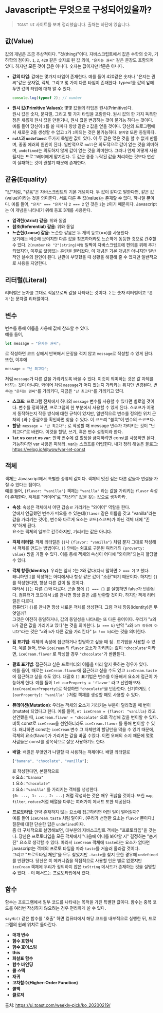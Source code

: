 # Javascript는 무엇으로 구성되어있을까?  

> `TOAST UI` 사이트를 보며 정리했습니다. 출처는 하단에 있습니다. 

## 값(Value)  
값의 개념은 조금 추상적이다. "것(thing)"이다. 자바스크립트에서 값은 수학의 숫자, 기하학의 점이다. `1`, `2`, `420` 같은 숫자로 된 값 외에, `"은지는 권씨"` 같은 문장도 포함되어 있다. 하지만 모든 것이 값은 아니다. 숫자는 값이지만 if문은 아니다. 

- **값의 타입**: 값에는 몇가지 타입이 존재한다. 예를 들어 420같은 숫자나 "은지는 권씨"같은 문자열, 객체, 그리고 몇 가지 다른 타입이 존재한다. typeof를 값의 앞에 두면 값의 타입에 대해 알 수 있다.   
  ``` javascript
  console.log(typeof 2); // number
  ```
- **원시 값(Primitive Values)**: 몇몇 값들의 타입은 원시(Primitive)다.   
  원시 값은 숫자, 문자열, 그리고 몇 가지 타입을 포함한다.
  원시 값의 한 가지 독특한 점은 새롭게 원시 값을 만들거나, 원시 값을 변경하는 것이 불가능 하다는 것이다. 예를 들어 당신이 `2`를 쓸 때마다 항상 같은 `2` 값을 얻을 것이다. 당신의 프로그램에서 새로운 2를 생성할 수 없고 `2`가 `3`이되는 것은 불가능하다. `문자열` 또한 동일하다.   
- **`null`과 `undefined`**: 두가지 특별한 값이 있다. 이 두 값은 많은 것을 할 수 없게 만들며, 종종 에러의 원인이 된다. 일반적으로 `null`은 의도적으로 값이 없는 것을 의미하며, `undefined`는 의도하지 않게 값이 없는 것을 의미한다. 그러나 언제 어떻게 사용될지는 프로그래머에게 맡겨진다. 두 값은 종종 누락된 값을 처리하는 것보다 연산이 실패하는 것이 괜찮기 때문에 존재한다.  

## 같음(Equality)
"값"처럼, "같음"은 자바스크립트의 기본 개념이다. 두 값이 같다고 말한다면, 같은 값(value)이라는 것을 의미한다. 서로 다른 두 값(value)는 존재할 수 없다. 하나일 뿐이다. 예를 들어, `"은지" === "은지"`나 `2 === 2` 인 것은 `2`는 `2`이기 때문이다. Javascript는 이 개념을 나타내기 위해 등호 3개를 사용한다.  

- **엄격한(strict) 같음**: 위와 동일
- **참조(Referential) 같음**: 위와 동일
- **느슨한(Loose) 같음**: 느슨한 같음은 두 개의 등호(==)를 사용한다.  
  보기에는 비슷해 보이지만 다른 값을 참조하더라도 느슨하게 동등한 것으로 간주할 수 있다. `2(number)와 "2"(string)처럼` 일찍이 자바스크립트에 편의를 위해 추가되었지만, 이후로 끊임없는 혼란을 불러왔다. 이 개념은 기본 개념은 아니지만 일반적인 실수의 원인이 된다. 난관에 부딪혔을 때 상황을 해결해 줄 수 있지만 일반적으로 사용을 지양한다.  

## 리터럴(Literal)
리터럴은 문자를 그대로 적음으로써 값을 나타내는 것이다. `2` 는 숫자 리터럴이고 `"은지"`는 문자열 리터럴이다.  

## 변수
변수를 통해 이름을 사용해 값에 참조할 수 있다.  
예를 들어, 
``` javascript
let message = "은지는 권씨";
``` 
로 작성하면 코드 상에서 반복해서 문장을 적지 않고 `message`로 작성할 수 있게 된다. 또한, 이후에 
``` javascript
message = "난 최고다";
```
처럼 `message`가 다른 값을 가리키도록 바꿀 수 있다. 이것이 의미하는 것은 값 자체를 바꾸는 것이 아니다. 와이어 처럼 `message`가 어디 있는지 가리키는 위치만 변경된다. 변수는 `"은지는 권씨"`를 가리키다, 지금은 `"난 최고다"`를 가리키고 있다.  

- **스코프**: 프로그램 전체에서 하나의 `message` 변수를 사용할 수 있다면 별로일 것이다. 변수를 정의하면, 프로그램의 한 부분에서 사용할 수 있게 된다. 스코프가 어떻게 동작하는지 작동 방식에 대한 규칙이 있지만, 일반적으로 변수를 정의한 위치 근처의 `{`와 `}` 중괄호를 확인하면 찾을 수 있다. 이 코드릐 "블록"이 변수의 스코프다. 
- **할당**: `message = "난 최고다";` 로 작성할 때 message 변수가 가리키는 것이 "난 최고다"로 바뀐다. 이것을 할당, 쓰기, 혹은 변수 설정이라 한다. 
- **`let` vs `const` vs `var`**: 만약 변수에 값 할당을 금지하려면 const를 사용하면 된다. 가능하다면 var 사용은 피해라. var는 스코프를 더럽힌다. 
  내가 정리 해놓은 블로그: https://velog.io/@wow/var-let-const

## 객체
객체는 Javascript에서 특별한 종류의 값이다. 객체의 멋진 점은 다른 값들과 연결을 가질 수 있다는 점이다.   
예를 들어, `{flavor: "vanilla"}` 객체는 `"vanilla"` 라는 값을 가리키는 `flavor` 속성이 존재한다. 객체를 "와이어"로 "자신의" 값을 갖는 값으로 생각하라.  

- **속성**: 속성은 객체에서 어떤 갑승ㄹ 가리키는 "와이어" 역할을 한다.  
  앞에서 언급했던 변수가 떠오를 수 있는데(`flavor` 같은 이름을 갖고 "vanilla"라는 값을 가리키는 것이), 변수와 다르게 요소는 코드(스코프)가 아닌 객체 내에 "존재"하게 된다.  
  요소는 객체의 일부로 간주하지만, 기리키는 값은 아니다.  

- **객체 리터럴**: 객체 리터럴은 `{}`나 `{flavor: "vanilla"}` 처럼 문자 그대로 작성해서 객체를 만드는 방법이다. `{}` 안에는 쉼표로 구분된 여러개의 `{proverty: value}` 쌍을 가질 수 있다. 이를 통해 객체의 속성이 어디에 "와이어"되는지 할당할 수 있다.  
- **객체 항등(Identity)**: 우리는 앞서 `2`는 `2`와 같다(다시 말하면 `2 === 2`)고 했다.    
  왜냐하면 `2`를 작성하는 어디에서나 항상 같은 값이 "소환"되기 때문이다. 하지만 `{}`를 작성한다면, 항상 다른 값이 될 것이다.  
  따라서 `{}`는 다른 `{}`와 다르다. 
  콘솔 창에 `{} === {}` 를 실행하면 false가 반환된다. 
  컴퓨터가 코드에서 `2`를 만나면 항상 같은 `2`를 반환할 것이다. 하지만 객체 리터럴은 다르다.  
  컴퓨터가 `{}`를 만나면 항상 새로운 객체를 생성한다. 그럼 객체 항등(identity)은 무엇일까?  
  그것은 여전히 동일하거나, 값의 동일성을 나타내는 또 다른 용어이다. 우리가 "`a`와 `b`가 같은 값을 가리키고 있다"는 것을 의미한다. (`a === b`) 만약 "`a`와 `b가 항등이 아니다"`라는 것은 "`a`와 `b`가 다른 값을 가리킨다" (`a !== b`)라는 것을 의미한다.  

- **점 표기법**: 객체의 속성에 접근하거나 할당하고 싶을 때 점`.` 표기법을 사용할 수 있다. 
  예를 들어, 변수 `iceCream` 의 `flavor` 요소가 가리키는 값이 `"chocolate"`이라면, `iceCream.flavor` 로 작성할 경우 `"chocolate"`가 반환된다.  

- **괄호 표기법**: 접근하고 싶은 프로퍼티의 이름을 미리 알지 못하는 경우가 있다.  
  예를 들어, 때로는 `iceCream.flavor`에 접근하고 싶을 수도 있고 `iceCream.taste`에 접근하고 싶을 수도 있다. 대괄호 `[]` 표기법은 변수를 이용해서 요소에 접근이 가능하게 한다. 
  예를 들어 `let ourProperty = 'flavor'` 라고 선언해보자.  
  `iceCream[ourProperty]`로 작성하면 `"chocolate"`을 반환한다. 신기하게도 `{ [ourProperty]: "vanilla" }`처럼 객체를 생성할 때도 사용할 수 있다. 

- **뮤테이션(Mutation)**: 우리는 객체의 요소가 가리키는 부분이 달라졌을 때 변이(mutate) 되었다고 한다. 
  예를 들어, `et iceCream = {flavor: "vanilla}` 라고 선언했을 때, `iceCream.flavor = "chocolate"` 으로 작성해 값을 변이할 수 있다. 비록 const로 `iceCream`을 선언하더라도 `iceCream.flavor` 를 통해 변이할 수 있다. 왜냐하면 const는 `iceCream` 변수 그 자체만의 할당만을 막을 수 있기 때문에, 객체의 요소(flavor)가 가리키는 값을 바꿀 수있다. 이런 오해의 소지 때문에 몇몇 사람들은 const를 맹목적으로 잘못 사용하기도 한다.  

- **배열**: 배열은 무엇인가 나열할 때 사용하는 객체이다. 배열 리터럴로 
  ``` javascript
  ["banana", "chocolate", "vanilla"];
  ``` 
  로 작성한다면, 본질적으로   
  `0` 요소: `"banana"`  
  `1` 요소: `"chocolate"`  
  `2` 요소: `"vanilla"` 를 가리키는 객체를 생성한다.  
  `{0: ..., 1: ..., 2: ...}` 처럼 작성하는 것은 매우 귀찮을 것이다. 또한 `map`, `filter`, `reduce`처럼 배열을 다루는 여러가지 메서드 또한 제공된다.  

- **프로토타입**: 만약 존재하지 않는 요소에 접근하려면 어떤 일이 벌어질까?  
  예를 들어 `iceCream.taste` 처럼 말이다. (우리가 선언한 요소는 `flavor` 뿐이다.) 질문에 대한 단순한 답은 `undefined`이다.  
  좀 더 구체적으로 설명해보면, 대부분의 자바스크립트 객체는 "프로토타입"을 갖는다. 당신은 프로토타입을 모든 객체에서 "다음에 어디를 봐야할 지" 결정하는 "숨겨진" 요소로 생각할 수 있다. 따라서 `iceCream` 객체에 `taste`라는 요소가 없다면 javascript는 객체의 프로토 타입을 따라 `taste`를 거슬러 올라갈 것이다.  
  그리고 "프로토타입 체인"을 모두 찾았지만 `.taste`를 찾지 못한 경우에 `undefined`를 반환한다. 당신은 이 메커니즘을 직접적으로 사용할 인은 별로 없겠지만 `iceCream` 객체에 우리가 정의하지 않은 `toString` 메서드가 존재하는 것을 설명할 수 있다. - 이 메서드는 프로토타입에서 왔다.  
  


## 함수
함수는 프로그램에서 일부 코드를 나타내는 목적을 가진 특별한 값이다. 함수는 중복 코드를 여러번 작성하지 않으려는 경우 편리하게 쓸 수 있다.  

`sayHi()` 같은 함수를 "호출" 하면 컴퓨터에서 해당 코드를 내부적으로 실행한 뒤, 프로그램의 원래 위치로 돌아간다.  

- **매개 변수**
- **함수 표현식**
- **함수 호이스팅**
- **this**
- **화살표 함수**
- **함수 바인딩**
- **콜 스텍**
- **재귀** 
- **고차함수(Higher-Order Function)**
- **콜백**
- **클로저** 



출처: https://ui.toast.com/weekly-pick/ko_20200219/